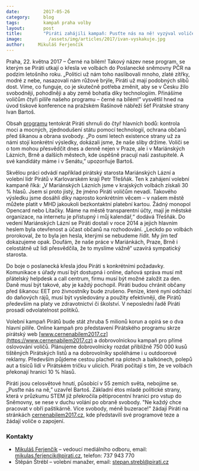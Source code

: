 ```yaml
---
date:         2017-05-26
category:     blog
tags:         kampaň praha volby
layout:       post
title:        "Piráti zahájili kampaň: Pusťte nás na ně! vyzýval voliče lídr strany Bartoš."
image:          /assets/img/articles/2017/ivan-vyskakuje.jpg
author:     Mikuláš Ferjenčík
---
```


Praha, 22. května 2017 – Černé na bílém! Takový název nese program, se kterým se Piráti utkají o křesla ve volbách do Poslanecké sněmovny PČR na podzim letošního roku. „Politici už nám toho naslibovali mnoho, zlaté zítřky, modré z nebe, nasazovali nám růžové brýle, Piráti už mají podobných slibů dost. Víme, co funguje, co je skutečně potřeba změnit, aby se v Česku žilo svobodněji, pohodlněji a aby země bohatla díky technologiím. Přinášíme voličům čtyři pilíře našeho programu – černé na bílém!” vysvětlil hned na úvod tiskové konference na pražském Rašínově nábřeží šéf Pirátské strany Ivan Bartoš.

Obsah [programu](https://www.pirati.cz/program/psp2017.html) tentokrát Piráti shrnuli do čtyř hlavních bodů: kontrola moci a mocných, zjednodušení státu pomocí technologií, ochrana občanů před šikanou a obrana svobody. „Po osmi letech existence strany už za námi stojí konkrétní výsledky, dokázali jsme, že naše sliby držíme. Voliči se o tom mohou přesvědčit dnes a denně nejen v Praze, ale i v Mariánských Lázních, Brně a dalších městech, kde úspěšně pracují naši zastupitelé. A své kandidáty máme i v Senátu,” upozorňuje Bartoš.

Skvělou práci odvádí například pirátský starosta Mariánských Lázní a volební lídr Pirátů v Karlovarském kraji Petr Třešňák. Ten k zahájení volební kampaně říká: „V Mariánských Lázních jsme v krajských volbách získali 30 % hlasů. Jsem si proto jistý, že jméno Piráti voličům nevadí. Takového výsledku jsme dosáhli díky naprosto konkrétním věcem – v našem městě můžete platit v MHD jakoukoli bezkontaktní platební kartou. Žádný monopol Opencard nebo Lítačky. Máme na městě transparentní účty, mají je městské organizace, na internetu je přístupný i můj kalendář,“ dodává Třešňák. Do vedení Mariánských Lázní se Piráti dostali v roce 2014 a jejich hlavním heslem byla otevřenost a účast občanů na rozhodování. „Leckdo po volbách prorokoval, že to byla jen hesla, kterými se nebudeme řídit. My jim teď dokazujeme opak. Doufám, že naše práce v Mariánkách, Praze, Brně i celostátně už lidi přesvědčila, že to myslíme vážně“ uzavírá sympatický starosta.

Do boje o poslanecká křesla jdou Piráti s konkrétními požadavky. Komunikace s úřady musí být dostupná i online, daňová správa musí mít přátelský helpdesk a call centrum, firmu musí být možné založit za den. Daně musí být takové, aby je každý pochopil. Piráti budou chránit občany před šikanou: EET pro živnostníky bude zrušeno. Peníze, které nyní odchází do daňových rájů, musí být vysledovány a použity efektivněji, dle Pirátů především na platy ve zdravotnictví či školství. V neposlední řadě Piráti prosadí odvolatelnost politiků.

Volební kampaň Pirátů bude stát zhruba 5 milionů korun a opírá se o dva hlavní pilíře. Online kampaň pro představení Pirátského programu skrze pirátský web [www.cernenabilem2017.cz](https://www.cernenabilem2017.cz) a dobrovolnickou kampaň pro přímé oslovování voličů. Plánujeme dobrovolnicky rozdat přibližně 750 000 kusů tištěných Pirátských listů a na dobrovolníky spoléháme i u outdoorové reklamy. Především půjdeme cestou plachet na plotech a balkónech, polepů aut a tisíců lidí v Pirátském tričku v ulicích. Piráti počítají s tím, že ve volbách překonají hranici 10 % hlasů.

Piráti jsou celosvětové hnutí, působící v 55 zemích světa, nebojíme se. „Pusťte nás na ně,” uzavřel Bartoš. Základní étos mladé politické strany, která v průzkumu STEM již překročila pětiprocentní hranici pro vstup do Sněmovny, se nese v duchu volání po obraně svobody. "Ne každý chce pracovat v obří paštikárně. Více svobody, méně buzerace!" žádají Piráti na stránkách [cernenabilem2017.cz](https://www.cernenabilem2017.cz), kde představili své programové teze a žádají voliče o zapojení.

### Kontakty

* [Mikuláš Ferjenčík](https://www.pirati.cz/lide/mikulas-ferjencik/) – vedoucí mediálního odboru, email: mikulas.ferjencik@pirati.cz, telefon: 737 943 770
* Štěpán Štrébl – volební manažer, email: stepan.strebl@pirati.cz
